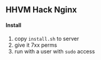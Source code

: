 ## HHVM Hack Nginx

#### Install 
1. copy `install.sh` to server
2. give it 7xx perms
3. run with a user with `sudo` access
